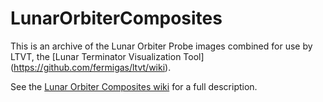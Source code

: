 # LunarOrbiterComposites

This is an archive of the Lunar Orbiter Probe images combined for use by LTVT, the [Lunar Terminator Visualization Tool] (https://github.com/fermigas/ltvt/wiki).

See the [Lunar Orbiter Composites wiki](https://github.com/fermigas/LunarOrbiterComposites/wiki) for a full description.  

